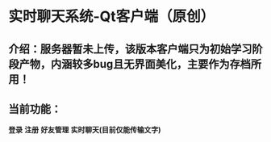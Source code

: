 # 实时聊天系统-Qt客户端（原创）
## 介绍：服务器暂未上传，该版本客户端只为初始学习阶段产物，内涵较多bug且无界面美化，主要作为存档所用！

## 当前功能：
**登录**
**注册**
**好友管理**
**实时聊天(目前仅能传输文字)**
